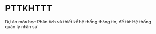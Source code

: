 # PTTKHTTT
Dự án môn học Phân tích và thiết kế hệ thống thông tin, đề tài: Hệ thống quản lý nhân sự
